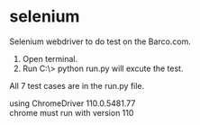 # selenium
Selenium webdriver to do test on the Barco.com. <br/>
<ol>
<li>Open terminal.</li>
<li>Run C:\> python run.py will excute the test.</li>
</ol>

All 7 test cases are in the run.py file. <br/>

using ChromeDriver 110.0.5481.77 <br/>
chrome must run with version 110
